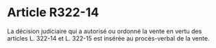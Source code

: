 # Article R322-14

La décision judiciaire qui a autorisé ou ordonné la vente en vertu des articles L. 322-14 et L. 322-15 est insérée au procès-verbal de la vente.

